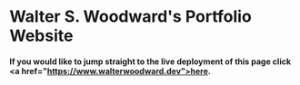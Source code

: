 # Walter S. Woodward's Portfolio Website

#### If you would like to jump straight to the live deployment of this page click <a href="https://www.walterwoodward.dev”>here</a>.

